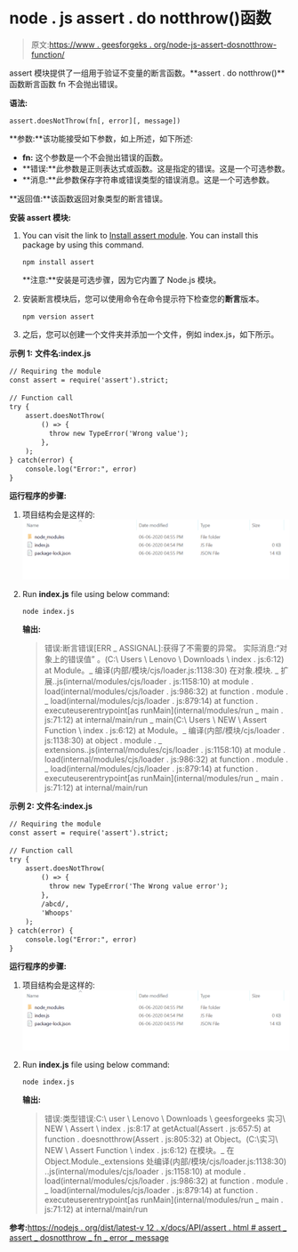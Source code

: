 # node . js assert . do notthrow()函数

> 原文:[https://www . geesforgeks . org/node-js-assert-dosnotthrow-function/](https://www.geeksforgeeks.org/node-js-assert-doesnotthrow-function/)

assert 模块提供了一组用于验证不变量的断言函数。**assert . do notthrow()**函数断言函数 fn 不会抛出错误。

**语法:**

```
assert.doesNotThrow(fn[, error][, message])
```

**参数:**该功能接受如下参数，如上所述，如下所述:

*   **fn:** 这个参数是一个不会抛出错误的函数。
*   **错误:**此参数是正则表达式或函数。这是指定的错误。这是一个可选参数。
*   **消息:**此参数保存字符串或错误类型的错误消息。这是一个可选参数。

**返回值:**该函数返回对象类型的断言错误。

**安装 assert 模块:**

1.  You can visit the link to [Install assert module](https://www.npmjs.com/package/assert). You can install this package by using this command.

    ```
    npm install assert
    ```

    **注意:**安装是可选步骤，因为它内置了 Node.js 模块。

2.  安装断言模块后，您可以使用命令在命令提示符下检查您的**断言**版本。

    ```
    npm version assert
    ```

3.  之后，您可以创建一个文件夹并添加一个文件，例如 index.js，如下所示。

**示例 1:** **文件名:index.js**

```
// Requiring the module
const assert = require('assert').strict;

// Function call
try {
    assert.doesNotThrow(
        () => {
          throw new TypeError('Wrong value');
        },
    );
} catch(error) {
    console.log("Error:", error)
}
```

**运行程序的步骤:**

1.  项目结构会是这样的:
    ![](img/3209d9b4369c180282a34be8070d7d6e.png)
2.  Run **index.js** file using below command:

    ```
    node index.js
    ```

    **输出:**

    > 错误:断言错误[ERR _ ASSIGNAL]:获得了不需要的异常。
    > 实际消息:“对象上的错误值”
    > 。<anonymous>(C:\ Users \ Lenovo \ Downloads \ index . js:6:12)
    > at Module。_ 编译(内部/模块/cjs/loader.js:1138:30)
    > 在对象.模块. _ 扩展..js(internal/modules/cjs/loader . js:1158:10)
    > at module . load(internal/modules/cjs/loader . js:986:32)
    > at function . module . _ load(internal/modules/cjs/loader . js:879:14)
    > at function . executeuserentrypoint[as runMain](internal/modules/run _ main . js:71:12)
    > at internal/main/run _ main<anonymous>(C:\ Users \ NEW \ Assert Function \ index . js:6:12)
    > at Module。_ 编译(内部/模块/cjs/loader . js:1138:30)
    > at object . module . _ extensions..js(internal/modules/cjs/loader . js:1158:10)
    > at module . load(internal/modules/cjs/loader . js:986:32)
    > at function . module . _ load(internal/modules/cjs/loader . js:879:14)
    > at function . executeuserentrypoint[as runMain](internal/modules/run _ main . js:71:12)
    > at internal/main/run</anonymous></anonymous>

**示例 2:** **文件名:index.js**

```
// Requiring the module
const assert = require('assert').strict;

// Function call
try {
    assert.doesNotThrow(
        () => {
          throw new TypeError('The Wrong value error');
        },
        /abcd/,
        'Whoops'
    );
} catch(error) {
    console.log("Error:", error)
}
```

**运行程序的步骤:**

1.  项目结构会是这样的:
    ![](img/3209d9b4369c180282a34be8070d7d6e.png)
2.  Run **index.js** file using below command:

    ```
    node index.js
    ```

    **输出:**

    > 错误:类型错误:C:\ user \ Lenovo \ Downloads \ geesforgeeks 实习\ NEW \ Assert \ index . js:8:17
    > at getActual(Assert . js:657:5)
    > at function . doesnotthrow(Assert . js:805:32)
    > at Object。<anonymous>(C:\实习\ NEW \ Assert Function \ index . js:6:12)
    > 在模块。_ 在 Object.Module._extensions 处编译(内部/模块/cjs/loader.js:1138:30)
    > ..js(internal/modules/cjs/loader . js:1158:10)
    > at module . load(internal/modules/cjs/loader . js:986:32)
    > at function . module . _ load(internal/modules/cjs/loader . js:879:14)
    > at function . executeuserentrypoint[as runMain](internal/modules/run _ main . js:71:12)
    > at internal/main/run</anonymous>

**参考:**[https://nodejs . org/dist/latest-v 12 . x/docs/API/assert . html # assert _ assert _ dosnotthrow _ fn _ error _ message](https://nodejs.org/dist/latest-v12.x/docs/api/assert.html#assert_assert_doesnotthrow_fn_error_message)